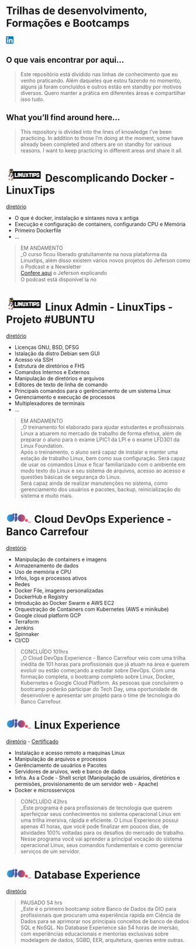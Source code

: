 # Trilhas de desenvolvimento, Formações e Bootcamps

<!--linkedin-->
<a href="https://www.linkedin.com/in/icsalgado/" target="_blank"><img src="https://github.com/icsalgado/tecnicoInformaticaParaInternet_CPA/blob/master/.lkn.png?raw=true" width="20px"></a> 

<!--Descrição do repositório-->
## O que vais encontrar por aqui...
> Este repositório está dividido nas linhas de conhecimento que eu venho praticando. Além daqueles que estou fazendo no momento, alguns já foram concluídos e outros estão em standby por motivos diversos. Quero manter a prática em diferentes áreas e compartilhar isso tudo.

## What you’ll find around here...
> This repository is divided into the lines of knowledge I’ve been practicing. In addition to those I’m doing at the moment, some have already been completed and others are on standby for various reasons. I want to keep practicing in different areas and share it all.

#
# <a href="https://beta.linuxtips.io"><img src="./.badtux.png" width="100px"></a> Descomplicando Docker - LinuxTips

<a href="https://github.com/icsalgado/tracks/tree/master/LINUXTIPS_DescomplicandoDocker">diretório</a>

- O que é docker, instalação e sintaxes nova x antiga
- Execução e configuração de containers, configurando CPU e Memória
- Primeiro Dockerfile
- ...

> EM ANDAMENTO<br>_O curso ficou liberado gratuitamente na nova plataforma da Linuxtips, além disso existem vários novos projetos do Jeferson como o Podcast e a Newsletter<br>
<a href="https://www.youtube.com/watch?v=3dkJKBWsUqE">Confere aqui</a> o Jeferson explicando <br>O podcast está disponível la no <a href="https://open.spotify.com/show/34roOqJbemfSOAqBn868fx?si=aVNsjbveRQOcysE9hG4raQ"><img src="https://raw.githubusercontent.com/icsalgado/assets/master/spotify.png" width="50px"></a>

#
# <a href="https://school.linuxtips.io"><img src="./.badtux.png" width="100px"></a> Linux Admin - LinuxTips - Projeto #UBUNTU

<a href="https://github.com/icsalgado/tracks/tree/master/LINUXTIPS_LinuxAdmin">diretório</a>

- Licenças GNU, BSD, DFSG
- Istalação da distro Debian sem GUI
- Acesso via SSH
- Estrutura de diretórios e FHS
- Comandos Internos e Externos
- Manipulação de diretórios e arquivos
- Editores de texto de linha de comando
- Principais comandos para o gerênciamento de um sistema Linux
- Gerenciamento e execução de processos
- Multiplexadores de terminais
- ...

> EM ANDAMENTO<br>_O treinamento foi elaborado para ajudar estudantes e profissionais Linux a atuarem no mercado de trabalho de forma efetiva, além de preparar o aluno para o exame LPIC1 da LPI e o exame LFD301 da Linux Foundation.<br>Após o treinamento, o aluno será capaz de instalar e manter uma estação de trabalho Linux, bem como sua configuração. Será capaz de usar os comandos Linux e ficar familiarizado com o ambiente em modo texto do Linux e seu sistema de arquivos, acesso ao acesso e questões básicas de segurança do Linux.<br>Será capaz ainda de realizar manutenções no sistema, como gerenciamento dos usuários e pacotes, backup, reinicialização do sistema e muito mais.

#
# <a href="https://web.dio.me/track/cloud-devops-experience-banco-carrefour"><img src="./.dio.svg" width="70px"></a> Cloud DevOps Experience - Banco Carrefour

<a href="https://github.com/icsalgado/tracks/tree/master/DIO_CloudDevOpsExperience">diretório</a>

- Manipulação de containers e imagens
- Armazenamento de dados
- Uso de memória e CPU
- Infos, logs e processos ativos
- Redes
- Docker File, imagens personalizadas
- DockerHub e Registry
- Introdução ao Docker Swarm e AWS EC2
- Orquestração de Containers com Kubernetes (AWS e minikube)
- Google cloud platform GCP
- Terraform
- Jenkins
- Spinnaker
- CI/CD

> CONCLUÍDO 101hrs<br>_O Cloud DevOps Experience - Banco Carrefour veio com uma trilha inédita de 101 horas para profissionais que já atuam na área e querem evoluir ou estão começando a estudar sobre DevOps. Com uma formação completa, o bootcamp completo sobre Linux, Docker, Kubernetes e Google Cloud Platform. As pessoas que concluírem o bootcamp poderão participar do Tech Day, uma oportunidade de desenvolver e apresentar um projeto para o time de tecnologia do Banco Carrefour.



#
# <a href="https://web.dio.me/track/linux-experience"><img src="./.dio.svg" width="70px"></a> Linux Experience

<a href="https://github.com/icsalgado/tracks/tree/master/DIO_LinuxExperience">diretório</a> - <a href="https://www.dio.me/certificate/68F781C3">Certificado</a>

- Instalação e acesso remoto a maquinas Linux
- Manipulação de arquivos e processos
- Gerênciamento de usuários e Pacotes
- Servidores de aruivos, web e banco de dados
- Infra. As a Code - Shell script (Manipulação de usuários, diretórios e permisões, provisionamento de um servidor web - Apache)
- Docker e microsserviços

> CONCLUÍDO 42hrs<br>_Este programa é para profissionais de tecnologia que querem aperfeiçoar seus conhecimentos no sistema operacional Linux em uma trilha imersiva, rápida e eficiente. O Linux Experience possui apenas 41 horas, que você pode finalizar em poucos dias, de atividades 100% voltadas para os desafios do mercado de trabalho. Nesse programa você vai aprender a principal vocação do sistema operacional Linux, seus comandos fundamentais e como gerenciar serviços de um servidor.



#
# <a href="https://web.dio.me/track/database-experience"><img src="./.dio.svg" width="70px"></a> Database Experience

<a href="https://github.com/icsalgado/tracks/tree/master/DIO_DatabaseExperience">diretório</a> 

> PAUSADO 54 hrs<br>_Este é o primeiro bootcamp sobre Banco de Dados da DIO para profissionais que procuram uma experiência rápida em Ciência de Dados para se aprimorar nos principais conceitos de banco de dados SQL e NoSQL. No Database Experience são 54 horas de imersão, com experiências educacionais e mentorias exclusivas sobre modelagem de dados, SGBD, EER, arquitetura, queries entre outras.
